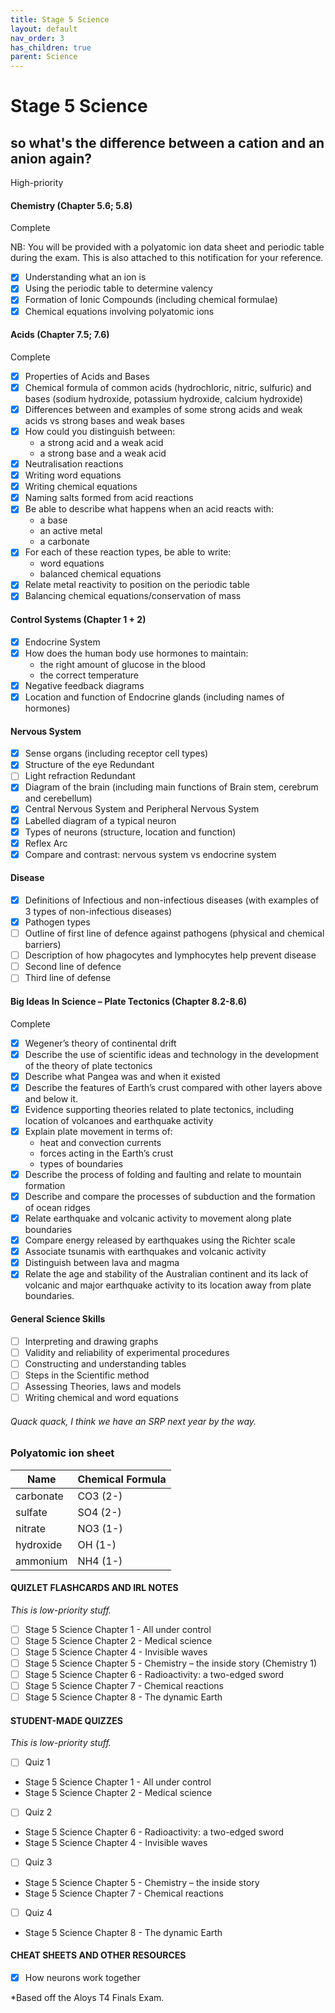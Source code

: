 ```yaml
---
title: Stage 5 Science
layout: default
nav_order: 3
has_children: true
parent: Science
---
```


# Stage 5 Science

## so what's the difference between a cation and an anion again?

<label class="label label-red">High-priority</label>

#### Chemistry (Chapter 5.6; 5.8) 
<label class="label label-green">Complete</label>

NB: You will be provided with a polyatomic ion data sheet and periodic table during the exam. This is also attached to this notification for your reference.

- [x] Understanding what an ion is
- [x] Using the periodic table to determine valency
- [x] Formation of Ionic Compounds (including chemical formulae)
- [x] Chemical equations involving polyatomic ions 

#### Acids (Chapter 7.5; 7.6)
<label class="label label-green">Complete</label>

- [x] Properties of Acids and Bases
- [x] Chemical formula of common acids (hydrochloric, nitric, sulfuric) and bases (sodium hydroxide, potassium hydroxide, calcium hydroxide)
- [x] Differences between and examples of some strong acids and weak acids vs strong bases and weak bases
- [x] How could you distinguish between:
    - a strong acid and a weak acid
    - a strong base and a weak acid
- [x] Neutralisation reactions
- [x] Writing word equations
- [x] Writing chemical equations
- [x] Naming salts formed from acid reactions
- [x] Be able to describe what happens when an acid reacts with:
    - a base
    - an active metal
    - a carbonate
- [x] For each of these reaction types, be able to write:
    - word equations
	- balanced chemical equations
- [x] Relate metal reactivity to position on the periodic table
- [x] Balancing chemical equations/conservation of mass 
 
#### Control Systems (Chapter 1 + 2)
- [x] Endocrine System
- [x] How does the human body use hormones to maintain:
    - the right amount of glucose in the blood
    - the correct temperature
- [x] Negative feedback diagrams
- [x] Location and function of Endocrine glands (including names of hormones)

#### Nervous System
- [x] Sense organs (including receptor cell types)
- [x] Structure of the eye <label class="label label-yellow">Redundant</label>
- [ ] Light refraction <label class="label label-yellow">Redundant</label>
- [x] Diagram of the brain (including main functions of Brain stem, cerebrum and cerebellum)
- [x] Central Nervous System and Peripheral Nervous System
- [x] Labelled diagram of a typical neuron
- [x] Types of neurons (structure, location and function)
- [x] Reflex Arc
- [x] Compare and contrast: nervous system vs endocrine system

#### Disease
- [x] Definitions of Infectious and non-infectious diseases (with examples of 3 types of non-infectious diseases)
- [x] Pathogen types
- [ ] Outline of first line of defence against pathogens (physical and chemical barriers)
- [ ] Description of how phagocytes and lymphocytes help prevent disease
- [ ] Second line of defence
- [ ] Third line of defense

#### Big Ideas In Science – Plate Tectonics (Chapter 8.2-8.6)
<label class="label label-green">Complete</label>

- [x] Wegener’s theory of continental drift
- [x] Describe the use of scientific ideas and technology in the development of the theory of plate tectonics
- [x] Describe what Pangea was and when it existed
- [x] Describe the features of Earth’s crust compared with other layers above and below it.
- [x] Evidence supporting theories related to plate tectonics, including location of volcanoes and earthquake activity
- [x] Explain plate movement in terms of:
 	- heat and convection currents
	- forces acting in the Earth’s crust
	- types of boundaries
- [x] Describe the process of folding and faulting and relate to mountain formation	
- [x] Describe and compare the processes of subduction and the formation of ocean ridges
- [x] Relate earthquake and volcanic activity to movement along plate boundaries
- [x] Compare energy released by earthquakes using the Richter scale
- [x] Associate tsunamis with earthquakes and volcanic activity
- [x] Distinguish between lava and magma
- [x] Relate the age and stability of the Australian continent and its lack of volcanic and major earthquake activity to its location away from plate boundaries.

#### General Science Skills
- [ ] Interpreting and drawing graphs
- [ ] Validity and reliability of experimental procedures
- [ ] Constructing  and understanding tables
- [ ] Steps in the Scientific method
- [ ] Assessing Theories, laws and models
- [ ] Writing chemical and word equations

###### Quack quack, I think we have an SRP next year by the way.

### Polyatomic ion sheet

| Name      | Chemical Formula |
|-----------|------------------|
| carbonate | CO3 (2-)         |
| sulfate   | SO4 (2-)         |
| nitrate   | NO3 (1-)         |
| hydroxide | OH (1-)          |
| ammonium  | NH4 (1-)         |

#### QUIZLET FLASHCARDS AND IRL NOTES

*This is low-priority stuff.*

- [ ] Stage 5 Science Chapter 1 - All under control
- [ ] Stage 5 Science Chapter 2 - Medical science
- [ ] Stage 5 Science Chapter 4 - Invisible waves
- [ ] Stage 5 Science Chapter 5 - Chemistry – the inside story (Chemistry 1) 
- [ ] Stage 5 Science Chapter 6 - Radioactivity: a two-edged sword
- [ ] Stage 5 Science Chapter 7 - Chemical reactions
- [ ] Stage 5 Science Chapter 8 - The dynamic Earth

#### STUDENT-MADE QUIZZES

*This is low-priority stuff.*

- [ ] Quiz 1 
- Stage 5 Science Chapter 1 - All under control
- Stage 5 Science Chapter 2 - Medical science

- [ ] Quiz 2 
- Stage 5 Science Chapter 6 - Radioactivity: a two-edged sword
- Stage 5 Science Chapter 4 - Invisible waves

- [ ] Quiz 3            
- Stage 5 Science Chapter 5 - Chemistry – the inside story
- Stage 5 Science Chapter 7 - Chemical reactions

- [ ] Quiz 4        
- Stage 5 Science Chapter 8 - The dynamic Earth

#### CHEAT SHEETS AND OTHER RESOURCES

- [x] How neurons work together 

*Based off the Aloys T4 Finals Exam. 